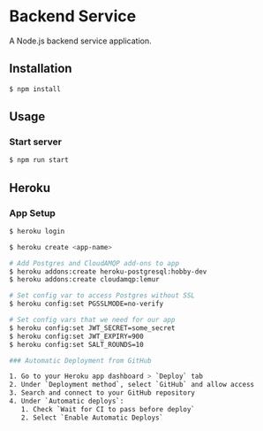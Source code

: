 # Backend Service

A Node.js backend service application.

## Installation

```bash
$ npm install
```

## Usage

### Start server

```bash
$ npm run start
```

## Heroku

### App Setup

```bash
$ heroku login

$ heroku create <app-name>

# Add Postgres and CloudAMQP add-ons to app
$ heroku addons:create heroku-postgresql:hobby-dev
$ heroku addons:create cloudamqp:lemur

# Set config var to access Postgres without SSL
$ heroku config:set PGSSLMODE=no-verify

# Set config vars that we need for our app
$ heroku config:set JWT_SECRET=some_secret
$ heroku config:set JWT_EXPIRY=900
$ heroku config:set SALT_ROUNDS=10

### Automatic Deployment from GitHub

1. Go to your Heroku app dashboard > `Deploy` tab
2. Under `Deployment method`, select `GitHub` and allow access
3. Search and connect to your GitHub repository
4. Under `Automatic deploys`:
   1. Check `Wait for CI to pass before deploy`
   2. Select `Enable Automatic Deploys`